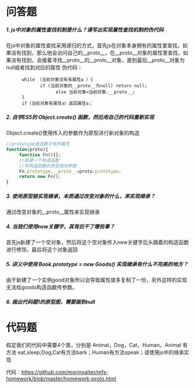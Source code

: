 问答题
=====
##### 1. js中对象的属性查找机制是什么？请写出实现属性查找机制的伪代码
在js中对象的属性查找采用递归的方式，首先js在对象本身拥有的属性里查找，如果没有找到，那么他会访问自己的__proto__，在__proto__对象的属性里查找，如果没有找到，会接着寻找__proto__的__proto__对象，直到最后__proto__对象为null或者找到对应的属性
伪代码：
```
      while （当前对象没有有属性a ）{
             if (当前对象的__proto__为null) return null;
                   else 当前对象=当前对象.__proto__;
      }
      if（当前对象有属性a）返回属性a；
```


##### 2. 自学ES5的 Object.create() 函数，然后用自己的代码重新实现
Object.create()使用传入的参数作为原型进行新对象的构造
```js
//prototype是函数才有的属性
function(proto){
     function Fn(){};
     //新建一个构造函数
     //将构造函数的原型指向参数
     Fn.prototype.__proto__=proto.prototype;
     return new Fn();
}
```
##### 3. 使用原型链实现继承，本质通过改变对象的什么，来实现继承？
通过改变对象的__proto__属性来实现继承
##### 4. 当我们使用new关键字，其背后干了哪些事？
首先js新建了一个空对象，然后将这个空对象传入new关键字后头跟着的构造函数进行修饰，最后将这个对象返回

##### 5. 讲义中使用 Book.prototype = new Goods() 实现继承有什么不完美的地方？
由于新建了一个实例good对象所以会导致属性值多复制了一份，另外这样的实现无法给goods构造函数传参数。
##### 6. 画出代码题1的原型图，需要画到null

代码题
=====
假定我们的代码中需要4个类，分别是 Animal，Dog，Cat，Human。Animal 有方法 eat,sleep;Dog,Cat有方法bark；Human有方法speak；请使用js中的继承实现

代码：https://github.com/morinoalter/mfs-homework/blob/master/homework-proto.html

